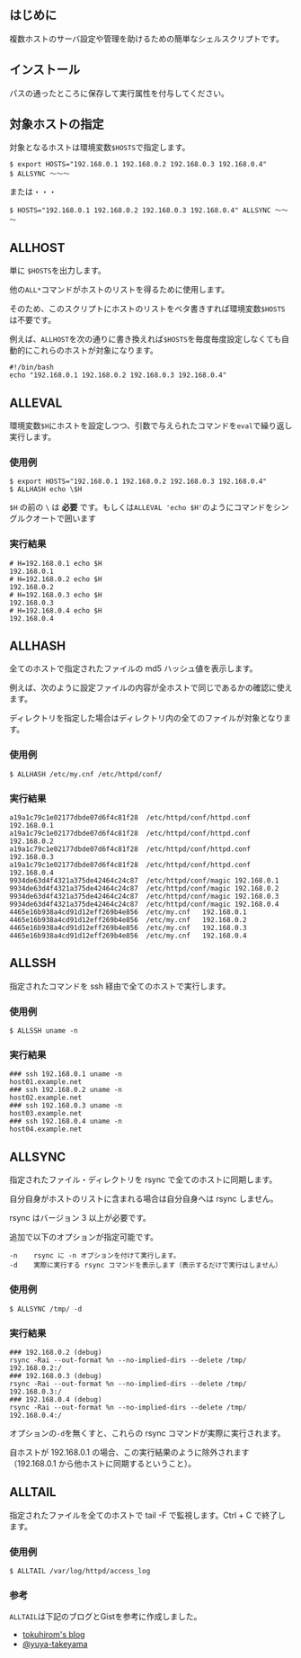 ## はじめに ##

複数ホストのサーバ設定や管理を助けるための簡単なシェルスクリプトです。

## インストール ##

パスの通ったところに保存して実行属性を付与してください。


## 対象ホストの指定 ##

対象となるホストは環境変数`$HOSTS`で指定します。

    $ export HOSTS="192.168.0.1 192.168.0.2 192.168.0.3 192.168.0.4"
    $ ALLSYNC ～～～

または・・・

    $ HOSTS="192.168.0.1 192.168.0.2 192.168.0.3 192.168.0.4" ALLSYNC ～～～


## ALLHOST ##

単に `$HOSTS`を出力します。

他の`ALL*`コマンドがホストのリストを得るために使用します。

そのため、このスクリプトにホストのリストをベタ書きすれば環境変数`$HOSTS`は不要です。

例えば、`ALLHOST`を次の通りに書き換えれば`$HOSTS`を毎度毎度設定しなくても自動的にこれらのホストが対象になります。

    #!/bin/bash
    echo "192.168.0.1 192.168.0.2 192.168.0.3 192.168.0.4"


## ALLEVAL ##

環境変数`$H`にホストを設定しつつ、引数で与えられたコマンドを`eval`で繰り返し実行します。

### 使用例

    $ export HOSTS="192.168.0.1 192.168.0.2 192.168.0.3 192.168.0.4"
    $ ALLHASH echo \$H

`$H` の前の `\` は **必要** です。もしくは`ALLEVAL 'echo $H'`のようにコマンドをシングルクオートで囲います


### 実行結果

    # H=192.168.0.1 echo $H
    192.168.0.1
    # H=192.168.0.2 echo $H
    192.168.0.2
    # H=192.168.0.3 echo $H
    192.168.0.3
    # H=192.168.0.4 echo $H
    192.168.0.4


## ALLHASH ##

全てのホストで指定されたファイルの md5 ハッシュ値を表示します。

例えば、次のように設定ファイルの内容が全ホストで同じであるかの確認に使えます。

ディレクトリを指定した場合はディレクトリ内の全てのファイルが対象となります。


### 使用例

    $ ALLHASH /etc/my.cnf /etc/httpd/conf/

### 実行結果

    a19a1c79c1e02177dbde07d6f4c81f28  /etc/httpd/conf/httpd.conf    192.168.0.1
    a19a1c79c1e02177dbde07d6f4c81f28  /etc/httpd/conf/httpd.conf    192.168.0.2
    a19a1c79c1e02177dbde07d6f4c81f28  /etc/httpd/conf/httpd.conf    192.168.0.3
    a19a1c79c1e02177dbde07d6f4c81f28  /etc/httpd/conf/httpd.conf    192.168.0.4
    9934de63d4f4321a375de42464c24c87  /etc/httpd/conf/magic 192.168.0.1
    9934de63d4f4321a375de42464c24c87  /etc/httpd/conf/magic 192.168.0.2
    9934de63d4f4321a375de42464c24c87  /etc/httpd/conf/magic 192.168.0.3
    9934de63d4f4321a375de42464c24c87  /etc/httpd/conf/magic 192.168.0.4
    4465e16b938a4cd91d12eff269b4e856  /etc/my.cnf   192.168.0.1
    4465e16b938a4cd91d12eff269b4e856  /etc/my.cnf   192.168.0.2
    4465e16b938a4cd91d12eff269b4e856  /etc/my.cnf   192.168.0.3
    4465e16b938a4cd91d12eff269b4e856  /etc/my.cnf   192.168.0.4


## ALLSSH ##

指定されたコマンドを ssh 経由で全てのホストで実行します。

### 使用例

    $ ALLSSH uname -n

### 実行結果

    ### ssh 192.168.0.1 uname -n
    host01.example.net
    ### ssh 192.168.0.2 uname -n
    host02.example.net
    ### ssh 192.168.0.3 uname -n
    host03.example.net
    ### ssh 192.168.0.4 uname -n
    host04.example.net


## ALLSYNC ##

指定されたファイル・ディレクトリを rsync で全てのホストに同期します。

自分自身がホストのリストに含まれる場合は自分自身へは rsync しません。

rsync はバージョン 3 以上が必要です。

追加で以下のオプションが指定可能です。

    -n    rsync に -n オプションを付けて実行します。
    -d    実際に実行する rsync コマンドを表示します（表示するだけで実行はしません）

### 使用例

    $ ALLSYNC /tmp/ -d

### 実行結果

    ### 192.168.0.2 (debug)
    rsync -Rai --out-format %n --no-implied-dirs --delete /tmp/ 192.168.0.2:/
    ### 192.168.0.3 (debug)
    rsync -Rai --out-format %n --no-implied-dirs --delete /tmp/ 192.168.0.3:/
    ### 192.168.0.4 (debug)
    rsync -Rai --out-format %n --no-implied-dirs --delete /tmp/ 192.168.0.4:/

オプションの`-d`を無くすと、これらの rsync コマンドが実際に実行されます。

自ホストが 192.168.0.1 の場合、この実行結果のように除外されます（192.168.0.1 から他ホストに同期するということ）。


## ALLTAIL ##

指定されたファイルを全てのホストで tail -F で監視します。Ctrl + C で終了します。

### 使用例

    $ ALLTAIL /var/log/httpd/access_log

### 参考

`ALLTAIL`は下記のブログとGistを参考に作成しました。

- [tokuhirom's blog](http://blog.64p.org/entry/2012/08/24/165701)
- [@yuya-takeyama](https://gist.github.com/3449306)
